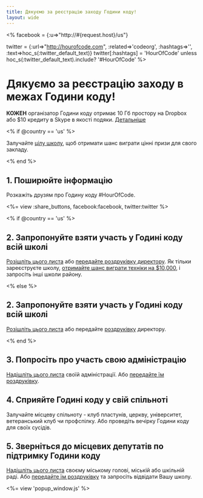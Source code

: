 ```yaml
---
title: Дякуємо за реєстрацію заходу Години коду!
layout: wide
---
```


<%
  facebook = {:u=>"http://#{request.host}/us"}

  twitter = {:url=>"http://hourofcode.com", :related=>'codeorg', :hashtags=>'', :text=>hoc_s(:twitter_default_text)}
  twitter[:hashtags] = 'HourOfCode' unless hoc_s(:twitter_default_text).include? '#HourOfCode'
%>

# Дякуємо за реєстрацію заходу в межах Години коду!

**КОЖЕН** організатор Години коду отримає 10 Гб простору на Dropbox або $10 кредиту в Skype в якості подяки. [Детальніше](/prizes)

<% if @country == 'us' %>

Залучайте [цілу школу](/us/prizes), щоб отримати шанс виграти цінні призи для свого закладу.

<% end %>

## 1. Поширюйте інформацію

Розкажіть друзям про Годину коду #HourOfCode.

<%= view :share_buttons, facebook:facebook, twitter:twitter %>

<% if @country == 'us' %>

## 2. Запропонуйте взяти участь у Годині коду всій школі

[Розішліть цього листа](/resources#email) або [передайте роздруківку директору](/files/schools-handout.pdf). Як тільки зареєструєте школу, [отримайте шанс виграти техніки на $10,000](/prizes), і запросіть інші школи району.

<% else %>

## 2. Запропонуйте взяти участь у Годині коду всій школі

[Розішліть цього листа](/resources#email) або передайте [роздруківку](/files/schools-handout.pdf) директору.

<% end %>

## 3. Попросіть про участь свою адміністрацію

[Надішліть цього листа](/resources#email) своїй адміністрації. Або [передайте їм роздруківку](/resources/hoc-one-pager.pdf).

## 4. Сприяйте Годині коду у свій спільноті

Залучайте місцеву спільноту - клуб пластунів, церкву, університет, ветеранський клуб чи профспілку. Або проведіть вечірку Години коду для своїх сусідів.

## 5. Зверніться до місцевих депутатів по підтримку Години коду

[Надішліть цього листа](/resources#politicians) своєму міському голові, міській або шкільній раді. Або [передайте їм роздруківку](/resources/hoc-one-pager.pdf) та запросіть відвідати Вашу школу.

<%= view 'popup_window.js' %>